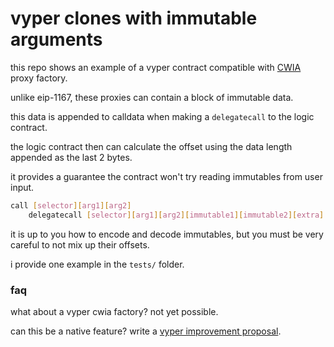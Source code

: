 # vyper clones with immutable arguments

this repo shows an example of a vyper contract compatible with [CWIA](https://github.com/wighawag/clones-with-immutable-args/) proxy factory.

unlike eip-1167, these proxies can contain a block of immutable data.

this data is appended to calldata when making a `delegatecall` to the logic contract.

the logic contract then can calculate the offset using the data length appended as the last 2 bytes.

it provides a guarantee the contract won't try reading immutables from user input.

```bash
call [selector][arg1][arg2]
    delegatecall [selector][arg1][arg2][immutable1][immutable2][extra]
```

it is up to you how to encode and decode immutables, but you must be very careful to not mix up their offsets.

i provide one example in the `tests/` folder.

### faq

what about a vyper cwia factory? not yet possible.

can this be a native feature? write a [vyper improvement proposal](https://github.com/vyperlang/vyper/issues).
